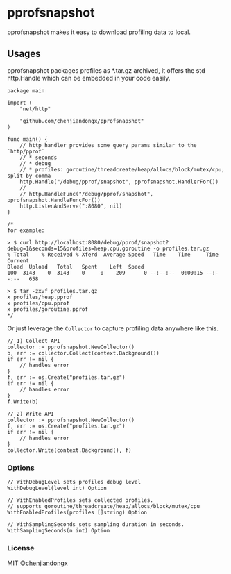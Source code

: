 # pprofsnapshot

pprofsnapshot makes it easy to download profiling data to local.

## Usages

pprofsnapshot packages profiles as *.tar.gz archived, it offers the std http.Handle which can be embedded in your code easily.

```golang
package main

import (
	"net/http"

	"github.com/chenjiandongx/pprofsnapshot"
)

func main() {
	// http handler provides some query params similar to the `http/pprof`
	// * seconds
	// * debug
	// * profiles: goroutine/threadcreate/heap/allocs/block/mutex/cpu, split by comma
	http.Handle("/debug/pprof/snapshot", pprofsnapshot.HandlerFor())
    // 
	// http.HandleFunc("/debug/pprof/snapshot", pprofsnapshot.HandleFuncFor())
	http.ListenAndServe(":8080", nil)
}

/*
for example:

> $ curl http://localhost:8080/debug/pprof/snapshot?debug=1&seconds=15&profiles=heap,cpu,goroutine -o profiles.tar.gz
% Total    % Received % Xferd  Average Speed   Time    Time     Time  Current
Dload  Upload   Total   Spent    Left  Speed
100  3143    0  3143    0     0    209      0 --:--:--  0:00:15 --:--:--   658

> $ tar -zxvf profiles.tar.gz
x profiles/heap.pprof
x profiles/cpu.pprof
x profiles/goroutine.pprof
*/
```

Or just leverage the `Collector` to capture profiling data anywhere like this.

```golang
// 1) Collect API
collector := pprofsnapshot.NewCollector()
b, err := collector.Collect(context.Background())
if err != nil {
	// handles error
}
f, err := os.Create("profiles.tar.gz")
if err != nil {
	// handles error
}
f.Write(b)

// 2) Write API
collector := pprofsnapshot.NewCollector()
f, err := os.Create("profiles.tar.gz")
if err != nil {
	// handles error
}
collector.Write(context.Background(), f)
```

### Options

```golang
// WithDebugLevel sets profiles debug level
WithDebugLevel(level int) Option

// WithEnabledProfiles sets collected profiles.
// supports goroutine/threadcreate/heap/allocs/block/mutex/cpu
WithEnabledProfiles(profiles []string) Option

// WithSamplingSeconds sets sampling duration in seconds.
WithSamplingSeconds(n int) Option
```

### License

MIT [©chenjiandongx](https://github.com/chenjiandongx)
